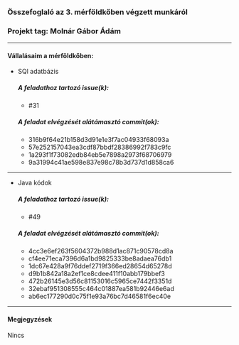 ### Összefoglaló az 3. mérföldkőben végzett munkáról

### Projekt tag: Molnár Gábor Ádám

___

#### Vállalásaim a mérföldkőben: 

 - SQl adatbázis

    ##### A feladathoz tartozó issue(k):

     - #31

    ##### A feladat elvégzését alátámasztó commit(ok):

     - 316b9f64e21b158d3d91e1e3f7ac04933f68093a
     - 57e252157043ea3cdf87bbdf28386992f783c9fc
	 - 1a293f1f73082edb84eb5e7898a2973f68706979
	 - 9a31994c41ae598e837e98c78b3d737d1d858ca6

___

 - Java kódok

     ##### A feladathoz tartozó issue(k):
	 
     - #49

     ##### A feladat elvégzését alátámasztó commit(ok):
	 
	 - 4cc3e6ef263f5604372b988d1ac871c90578cd8a
	 - cf4ee71eca7396d6a1bd9825333be8adaea76db1
	 - 1dc67e428a9f76ddef2719f366ed28654d65278d
	 - d9b1b842a18a2ef1ce8cdee411f10abb179bbef3
	 - 472b26145e3d56c81153016c5965ce7442f3351d
     - 32ebaf951308555c464c01887ea581b92446e6ad
     - ab6ec177290d0c75f1e93a76bc7d46581f6ec40e

___

#### Megjegyzések

Nincs
